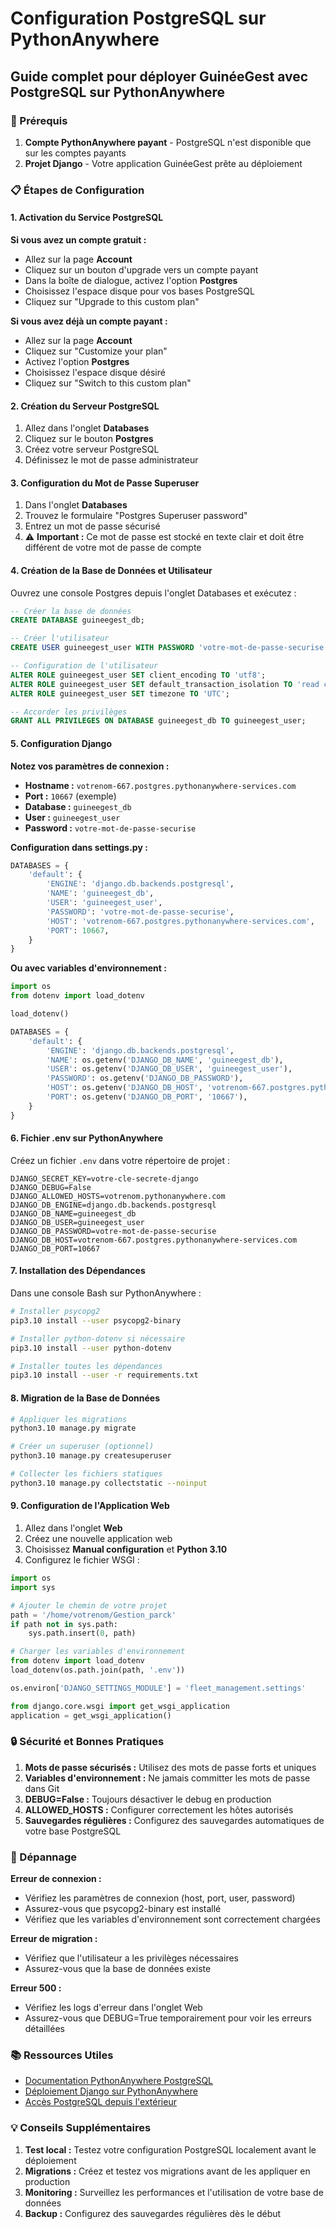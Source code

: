 # Configuration PostgreSQL sur PythonAnywhere

## Guide complet pour déployer GuinéeGest avec PostgreSQL sur PythonAnywhere

### 🔧 Prérequis

1. **Compte PythonAnywhere payant** - PostgreSQL n'est disponible que sur les comptes payants
2. **Projet Django** - Votre application GuinéeGest prête au déploiement

### 📋 Étapes de Configuration

#### 1. Activation du Service PostgreSQL

**Si vous avez un compte gratuit :**
- Allez sur la page **Account**
- Cliquez sur un bouton d'upgrade vers un compte payant
- Dans la boîte de dialogue, activez l'option **Postgres**
- Choisissez l'espace disque pour vos bases PostgreSQL
- Cliquez sur "Upgrade to this custom plan"

**Si vous avez déjà un compte payant :**
- Allez sur la page **Account**
- Cliquez sur "Customize your plan"
- Activez l'option **Postgres**
- Choisissez l'espace disque désiré
- Cliquez sur "Switch to this custom plan"

#### 2. Création du Serveur PostgreSQL

1. Allez dans l'onglet **Databases**
2. Cliquez sur le bouton **Postgres**
3. Créez votre serveur PostgreSQL
4. Définissez le mot de passe administrateur

#### 3. Configuration du Mot de Passe Superuser

1. Dans l'onglet **Databases**
2. Trouvez le formulaire "Postgres Superuser password"
3. Entrez un mot de passe sécurisé
4. ⚠️ **Important :** Ce mot de passe est stocké en texte clair et doit être différent de votre mot de passe de compte

#### 4. Création de la Base de Données et Utilisateur

Ouvrez une console Postgres depuis l'onglet Databases et exécutez :

```sql
-- Créer la base de données
CREATE DATABASE guineegest_db;

-- Créer l'utilisateur
CREATE USER guineegest_user WITH PASSWORD 'votre-mot-de-passe-securise';

-- Configuration de l'utilisateur
ALTER ROLE guineegest_user SET client_encoding TO 'utf8';
ALTER ROLE guineegest_user SET default_transaction_isolation TO 'read committed';
ALTER ROLE guineegest_user SET timezone TO 'UTC';

-- Accorder les privilèges
GRANT ALL PRIVILEGES ON DATABASE guineegest_db TO guineegest_user;
```

#### 5. Configuration Django

**Notez vos paramètres de connexion :**
- **Hostname :** `votrenom-667.postgres.pythonanywhere-services.com`
- **Port :** `10667` (exemple)
- **Database :** `guineegest_db`
- **User :** `guineegest_user`
- **Password :** `votre-mot-de-passe-securise`

**Configuration dans settings.py :**

```python
DATABASES = {
    'default': {
        'ENGINE': 'django.db.backends.postgresql',
        'NAME': 'guineegest_db',
        'USER': 'guineegest_user',
        'PASSWORD': 'votre-mot-de-passe-securise',
        'HOST': 'votrenom-667.postgres.pythonanywhere-services.com',
        'PORT': 10667,
    }
}
```

**Ou avec variables d'environnement :**

```python
import os
from dotenv import load_dotenv

load_dotenv()

DATABASES = {
    'default': {
        'ENGINE': 'django.db.backends.postgresql',
        'NAME': os.getenv('DJANGO_DB_NAME', 'guineegest_db'),
        'USER': os.getenv('DJANGO_DB_USER', 'guineegest_user'),
        'PASSWORD': os.getenv('DJANGO_DB_PASSWORD'),
        'HOST': os.getenv('DJANGO_DB_HOST', 'votrenom-667.postgres.pythonanywhere-services.com'),
        'PORT': os.getenv('DJANGO_DB_PORT', '10667'),
    }
}
```

#### 6. Fichier .env sur PythonAnywhere

Créez un fichier `.env` dans votre répertoire de projet :

```env
DJANGO_SECRET_KEY=votre-cle-secrete-django
DJANGO_DEBUG=False
DJANGO_ALLOWED_HOSTS=votrenom.pythonanywhere.com
DJANGO_DB_ENGINE=django.db.backends.postgresql
DJANGO_DB_NAME=guineegest_db
DJANGO_DB_USER=guineegest_user
DJANGO_DB_PASSWORD=votre-mot-de-passe-securise
DJANGO_DB_HOST=votrenom-667.postgres.pythonanywhere-services.com
DJANGO_DB_PORT=10667
```

#### 7. Installation des Dépendances

Dans une console Bash sur PythonAnywhere :

```bash
# Installer psycopg2
pip3.10 install --user psycopg2-binary

# Installer python-dotenv si nécessaire
pip3.10 install --user python-dotenv

# Installer toutes les dépendances
pip3.10 install --user -r requirements.txt
```

#### 8. Migration de la Base de Données

```bash
# Appliquer les migrations
python3.10 manage.py migrate

# Créer un superuser (optionnel)
python3.10 manage.py createsuperuser

# Collecter les fichiers statiques
python3.10 manage.py collectstatic --noinput
```

#### 9. Configuration de l'Application Web

1. Allez dans l'onglet **Web**
2. Créez une nouvelle application web
3. Choisissez **Manual configuration** et **Python 3.10**
4. Configurez le fichier WSGI :

```python
import os
import sys

# Ajouter le chemin de votre projet
path = '/home/votrenom/Gestion_parck'
if path not in sys.path:
    sys.path.insert(0, path)

# Charger les variables d'environnement
from dotenv import load_dotenv
load_dotenv(os.path.join(path, '.env'))

os.environ['DJANGO_SETTINGS_MODULE'] = 'fleet_management.settings'

from django.core.wsgi import get_wsgi_application
application = get_wsgi_application()
```

### 🔒 Sécurité et Bonnes Pratiques

1. **Mots de passe sécurisés :** Utilisez des mots de passe forts et uniques
2. **Variables d'environnement :** Ne jamais committer les mots de passe dans Git
3. **DEBUG=False :** Toujours désactiver le debug en production
4. **ALLOWED_HOSTS :** Configurer correctement les hôtes autorisés
5. **Sauvegardes régulières :** Configurez des sauvegardes automatiques de votre base PostgreSQL

### 🔧 Dépannage

**Erreur de connexion :**
- Vérifiez les paramètres de connexion (host, port, user, password)
- Assurez-vous que psycopg2-binary est installé
- Vérifiez que les variables d'environnement sont correctement chargées

**Erreur de migration :**
- Vérifiez que l'utilisateur a les privilèges nécessaires
- Assurez-vous que la base de données existe

**Erreur 500 :**
- Vérifiez les logs d'erreur dans l'onglet Web
- Assurez-vous que DEBUG=True temporairement pour voir les erreurs détaillées

### 📚 Ressources Utiles

- [Documentation PythonAnywhere PostgreSQL](https://help.pythonanywhere.com/pages/PostgresGettingStarted)
- [Déploiement Django sur PythonAnywhere](https://help.pythonanywhere.com/pages/DeployExistingDjangoProject)
- [Accès PostgreSQL depuis l'extérieur](https://help.pythonanywhere.com/pages/AccessingPostgresFromOutsidePythonAnywhere)

### 💡 Conseils Supplémentaires

1. **Test local :** Testez votre configuration PostgreSQL localement avant le déploiement
2. **Migrations :** Créez et testez vos migrations avant de les appliquer en production
3. **Monitoring :** Surveillez les performances et l'utilisation de votre base de données
4. **Backup :** Configurez des sauvegardes régulières dès le début
